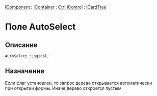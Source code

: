 ﻿---
Link: .Ctrl.ICardTree.@AutoSelect
---

[IComponent](topic:Com.Custom.ComClasses.IComponent.Default) :
[IContainer](topic:Com.Custom.ComClasses.IContainer.Default) :
[Ctrl.IControl](topic:Com.Custom.ComClasses.Ctrl.IControl.Default) :
[ICardTree](Default)

# Поле AutoSelect

## Описание

    AutoSelect :Logical;

## Назначение

Если флаг установлен, то запрос дерева открывается автоматически при открытии формы.
Иначе дерево откроется пустым.
